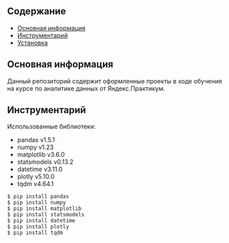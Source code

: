 ## Содержание
* [Основная информация](#general-info)
* [Инструментарий](#technologies)
* [Установка](#setup)

## Основная информация
Данный репозиторий содержит оформленные проекты в ходе обучения на курсе по аналитике данных от Яндекс.Практикум.
	
## Инструментарий
Использованные библиотеки:
* pandas v1.5.1
* numpy v1.23
* matplotlib v3.6.0
* statsmodels v0.13.2
* datetime v3.11.0
* plotly v5.10.0
* tqdm v4.64.1 

```
$ pip install pandas
$ pip install numpy
$ pip install matplotlib
$ pip install statsmodels
$ pip install datetime
$ pip install plotly
$ pip install tqdm
```
